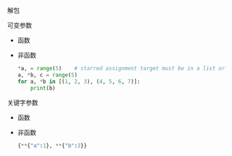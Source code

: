 解包

可变参数

- 函数

- 非函数

  ```python
  *a, = range(5)	# starred assignment target must be in a list or tuple，即不能是*a=range(5)
  a, *b, c = range(5)
  for a, *b in [(1, 2, 3), (4, 5, 6, 7)]:
      print(b)
  ```

关键字参数

- 函数

- 非函数

  ```python
  {**{"a":1}, **{"b":2}}
  ```

  
